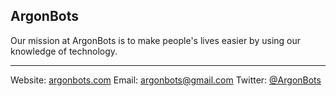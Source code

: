 ## ArgonBots
Our mission at ArgonBots is to make people's lives easier by using our knowledge of technology.

----

Website: [argonbots.com](https://argonbots.com)
Email: [argonbots@gmail.com](mailto:argonbots@gmail.com)
Twitter: [@ArgonBots](https://twitter.com/ArgonBots)